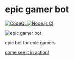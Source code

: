 # epic gamer bot
[![CodeQL](https://github.com/jiltq/epic-gamer-bot/actions/workflows/codeql-analysis.yml/badge.svg)](https://github.com/jiltq/epic-gamer-bot/actions/workflows/codeql-analysis.yml)[![Node.js CI](https://github.com/jiltq/epic-gamer-bot/actions/workflows/node.js.yml/badge.svg)](https://github.com/jiltq/epic-gamer-bot/actions/workflows/node.js.yml)

![epic gamer bot](https://cdn.discordapp.com/attachments/816126601184018472/893962801025003540/jiltq.png)

epic bot for epic gamers

[come see it in action!](https://discord.gg/NnhuHJCFS9)
